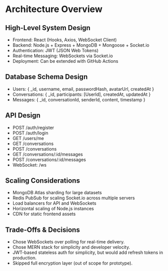 # Architecture Overview

## High-Level System Design

- Frontend: React (Hooks, Axios, WebSocket Client)
- Backend: Node.js + Express + MongoDB + Mongoose + Socket.io
- Authentication: JWT (JSON Web Tokens)
- Real-time Messaging: WebSockets via Socket.io
- Deployment: Can be extended with GitHub Actions

## Database Schema Design

- Users: { _id, username, email, passwordHash, avatarUrl, createdAt }
- Conversations: { _id, participants: [UserId], createdAt, updatedAt }
- Messages: { _id, conversationId, senderId, content, timestamp }

## API Design

- POST /auth/register
- POST /auth/login
- GET /users/me
- GET /conversations
- POST /conversations
- GET /conversations/:id/messages
- POST /conversations/:id/messages
- WebSocket: /ws

## Scaling Considerations

- MongoDB Atlas sharding for large datasets
- Redis PubSub for scaling Socket.io across multiple servers
- Load balancers for API and WebSockets
- Horizontal scaling of Node.js instances
- CDN for static frontend assets

## Trade-Offs & Decisions

- Chose WebSockets over polling for real-time delivery.
- Chose MERN stack for simplicity and developer velocity.
- JWT-based stateless auth for simplicity, but would add refresh tokens in production.
- Skipped full encryption layer (out of scope for prototype).

